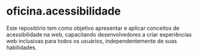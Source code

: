# oficina.acessibilidade
Este repositório tem como objetivo apresentar e aplicar conceitos de acessibilidade na web, capacitando desenvolvedores a criar experiências web inclusivas para todos os usuários, independentemente de suas habilidades. 
